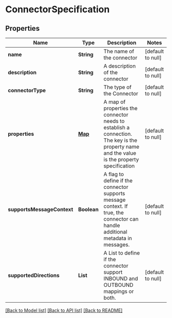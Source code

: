 # ConnectorSpecification
## Properties

| Name | Type | Description | Notes |
|------------ | ------------- | ------------- | -------------|
| **name** | **String** | The name of the connector | [default to null] |
| **description** | **String** | A description of the connector | [default to null] |
| **connectorType** | **String** | The type of the Connector | [default to null] |
| **properties** | [**Map**](ConnectorProperty.md) | A map of properties the connector needs to establish a connection. The key is the property name and the value is the property specification | [default to null] |
| **supportsMessageContext** | **Boolean** | A flag to define if the connector supports message context. If true, the connector can handle additional metadata in messages. | [default to null] |
| **supportedDirections** | **List** | A List to define if the connector support INBOUND and OUTBOUND mappings or both. | [default to null] |

[[Back to Model list]](../README.md#documentation-for-models) [[Back to API list]](../README.md#documentation-for-api-endpoints) [[Back to README]](../README.md)


